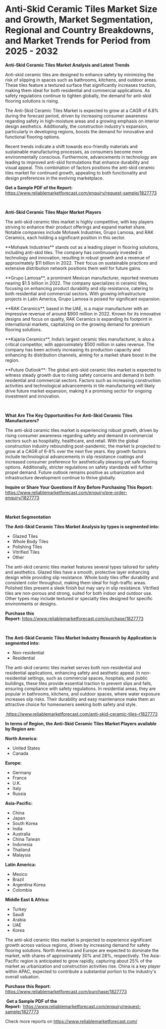 <p><h1>Anti-Skid Ceramic Tiles Market Size and Growth, Market Segmentation, Regional and Country Breakdowns, and Market Trends for Period from 2025 -  2032</h1></p><p><strong>Anti-Skid Ceramic Tiles Market Analysis and Latest Trends</strong></p>
<p><p>Anti-skid ceramic tiles are designed to enhance safety by minimizing the risk of slipping in spaces such as bathrooms, kitchens, and outdoor areas. These tiles feature a textured surface that significantly increases traction, making them ideal for both residential and commercial applications. As safety regulations continue to tighten globally, the demand for anti-skid flooring solutions is rising.</p><p>The Anti-Skid Ceramic Tiles Market is expected to grow at a CAGR of 6.8% during the forecast period, driven by increasing consumer awareness regarding safety in high-moisture areas and a growing emphasis on interior design aesthetics. Additionally, the construction industry's expansion, particularly in developing regions, boosts the demand for innovative and functional flooring options.</p><p>Recent trends indicate a shift towards eco-friendly materials and sustainable manufacturing processes, as consumers become more environmentally conscious. Furthermore, advancements in technology are leading to improved anti-skid formulations that enhance durability and visual appeal. This combination of factors positions the anti-skid ceramic tiles market for continued growth, appealing to both functionality and design preferences in the evolving marketplace.</p></p>
<p><strong>Get a Sample PDF of the Report:&nbsp;</strong> <a href="https://www.reliablemarketforecast.com/enquiry/request-sample/1827773?utm_campaign=2723&utm_medium=2&utm_source=Github&utm_content=ia&utm_term=03042025&utm_id=anti-skid-ceramic-tiles">https://www.reliablemarketforecast.com/enquiry/request-sample/1827773</a></p>
<p>&nbsp;</p>
<p><strong>Anti-Skid Ceramic Tiles Major Market Players</strong></p>
<p><p>The anti-skid ceramic tiles market is highly competitive, with key players striving to enhance their product offerings and expand market share. Notable companies include Mohawk Industries, Grupo Lamosa, and RAK Ceramics, each holding a significant position in this sector.</p><p>**Mohawk Industries** stands out as a leading player in flooring solutions, including anti-skid tiles. The company has continuously invested in technology and innovation, resulting in robust growth and a revenue of approximately $11 billion in 2022. Their focus on sustainable practices and extensive distribution network positions them well for future gains.</p><p>**Grupo Lamosa**, a prominent Mexican manufacturer, reported revenues nearing $1.5 billion in 2022. The company specializes in ceramic tiles, focusing on enhancing product durability and slip resistance, catering to both residential and commercial sectors. With growing infrastructure projects in Latin America, Grupo Lamosa is poised for significant expansion.</p><p>**RAK Ceramics**, based in the UAE, is a major manufacturer with an impressive revenue of around $900 million in 2022. Known for its innovative designs and focus on quality, RAK Ceramics is expanding its footprint in international markets, capitalizing on the growing demand for premium flooring solutions.</p><p>**Kajaria Ceramics**, India’s largest ceramic tiles manufacturer, is also a critical competitor, with approximately $500 million in sales revenue. The company has been actively increasing its production capacity and enhancing its distribution channels, aiming for a market share boost in the region.</p><p>**Future Outlook**: The global anti-skid ceramic tiles market is expected to witness steady growth due to rising safety concerns and demand in both residential and commercial sectors. Factors such as increasing construction activities and technological advancements in tile manufacturing will likely drive future market expansion, making it a promising sector for ongoing investment and innovation.</p></p>
<p>&nbsp;</p>
<p><strong>What Are The Key Opportunities For Anti-Skid Ceramic Tiles Manufacturers?</strong></p>
<p><p>The anti-skid ceramic tiles market is experiencing robust growth, driven by rising consumer awareness regarding safety and demand in commercial sectors such as hospitality, healthcare, and retail. With the global construction industry rebounding post-pandemic, the market is projected to grow at a CAGR of 6-8% over the next five years. Key growth factors include technological advancements in slip resistance coatings and increased consumer preference for aesthetically pleasing yet safe flooring options. Additionally, stricter regulations on safety standards will further propel demand. Future outlook remains positive as urbanization and infrastructure development continue to thrive globally.</p></p>
<p><strong>Inquire or Share Your Questions If Any Before Purchasing This Report:</strong> <a href="https://www.reliablemarketforecast.com/enquiry/pre-order-enquiry/1827773?utm_campaign=2723&utm_medium=2&utm_source=Github&utm_content=ia&utm_term=03042025&utm_id=anti-skid-ceramic-tiles">https://www.reliablemarketforecast.com/enquiry/pre-order-enquiry/1827773</a></p>
<p>&nbsp;</p>
<p><strong>Market Segmentation</strong></p>
<p><strong>The Anti-Skid Ceramic Tiles Market Analysis by types is segmented into:</strong></p>
<p><ul><li>Glazed Tiles</li><li>Whole Body Tiles</li><li>Polishing Tiles</li><li>Vitrified Tiles</li><li>Other</li></ul></p>
<p><p>The anti-skid ceramic tiles market features several types tailored for safety and aesthetics. Glazed tiles have a smooth, protective layer enhancing design while providing slip resistance. Whole body tiles offer durability and consistent color throughout, making them ideal for high-traffic areas. Polished tiles present a sleek finish but may vary in slip resistance. Vitrified tiles are non-porous and strong, suited for both indoor and outdoor use. Other types may include textured or specialty tiles designed for specific environments or designs.</p></p>
<p><strong>Purchase this Report:&nbsp;</strong><a href="https://www.reliablemarketforecast.com/purchase/1827773?utm_campaign=2723&utm_medium=2&utm_source=Github&utm_content=ia&utm_term=03042025&utm_id=anti-skid-ceramic-tiles">https://www.reliablemarketforecast.com/purchase/1827773</a></p>
<p>&nbsp;</p>
<p><strong>The Anti-Skid Ceramic Tiles Market Industry Research by Application is segmented into:</strong></p>
<p><ul><li>Non-residential</li><li>Residential</li></ul></p>
<p><p>The anti-skid ceramic tiles market serves both non-residential and residential applications, enhancing safety and aesthetic appeal. In non-residential settings, such as commercial spaces, hospitals, and public buildings, these tiles provide essential traction to prevent slips and falls, ensuring compliance with safety regulations. In residential areas, they are popular in bathrooms, kitchens, and outdoor spaces, where water exposure increases slip risks. Their durability and easy maintenance make them an attractive choice for homeowners seeking both safety and style.</p></p>
<p><a href="https://www.reliablemarketforecast.com/anti-skid-ceramic-tiles-r1827773?utm_campaign=2723&utm_medium=2&utm_source=Github&utm_content=ia&utm_term=03042025&utm_id=anti-skid-ceramic-tiles">&nbsp;https://www.reliablemarketforecast.com/anti-skid-ceramic-tiles-r1827773</a></p>
<p><strong>In terms of Region, the Anti-Skid Ceramic Tiles Market Players available by Region are:</strong></p>
<p>
    <p> <strong> North America: </strong>
        <ul>
            <li>United States</li>
            <li>Canada</li>
        </ul>
        </p> 
    <p> <strong> Europe: </strong>
        <ul>
            <li>Germany</li>
            <li>France</li>
            <li>U.K.</li>
            <li>Italy</li>
            <li>Russia</li>
        </ul>
        </p> 
    <p> <strong> Asia-Pacific: </strong>
        <ul>
            <li>China</li>
            <li>Japan</li>
            <li>South Korea</li>
            <li>India</li>
            <li>Australia</li>
            <li>China Taiwan</li>
            <li>Indonesia</li>
            <li>Thailand</li>
            <li>Malaysia</li>
        </ul>
        </p> 
    <p> <strong> Latin America: </strong>
        <ul>
            <li>Mexico</li>
            <li>Brazil</li>
            <li>Argentina Korea</li>
            <li>Colombia</li>
        </ul>
        </p> 
    <p> <strong> Middle East & Africa: </strong>
        <ul>
            <li>Turkey</li>
            <li>Saudi</li>
            <li>Arabia</li>
            <li>UAE</li>
            <li>Korea</li>
        </ul>
    </p>
    </p>
<p><p>The anti-skid ceramic tiles market is projected to experience significant growth across various regions, driven by increasing demand for safety flooring solutions. North America and Europe are expected to dominate the market, with shares of approximately 30% and 28%, respectively. The Asia-Pacific region is anticipated to grow rapidly, capturing about 25% of the market as urbanization and construction activities rise. China is a key player within APAC, expected to contribute a substantial portion to the industry's overall valuation.</p></p>
<p><strong>Purchase this Report: </strong><a href="https://www.reliablemarketforecast.com/purchase/1827773?utm_campaign=2723&utm_medium=2&utm_source=Github&utm_content=ia&utm_term=03042025&utm_id=anti-skid-ceramic-tiles">https://www.reliablemarketforecast.com/purchase/1827773</a></p>
<p>&nbsp;<strong>Get a Sample PDF of the Report:&nbsp;&nbsp;</strong><a href="https://www.reliablemarketforecast.com/enquiry/request-sample/1827773?utm_campaign=2723&utm_medium=2&utm_source=Github&utm_content=ia&utm_term=03042025&utm_id=anti-skid-ceramic-tiles">https://www.reliablemarketforecast.com/enquiry/request-sample/1827773</a></p>
<p><strong></strong></p>
<p>Check more reports on <a href="https://www.reliablemarketforecast.com/?utm_campaign=2723&utm_medium=2&utm_source=Github&utm_content=ia&utm_term=03042025&utm_id=anti-skid-ceramic-tiles">https://www.reliablemarketforecast.com/</a></p>